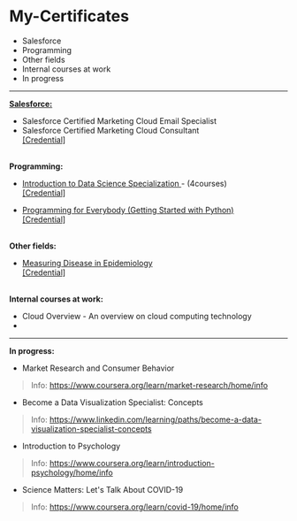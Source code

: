 # My-Certificates
* Salesforce
* Programming
* Other fields
* Internal courses at work
* In progress
--------------------------------------
<strong><u>Salesforce:</u></strong>
* Salesforce Certified Marketing Cloud Email Specialist<br>
* Salesforce Certified Marketing Cloud Consultant<br>
<a href="https://trailhead.salesforce.com/credentials/certification-detail-print?searchString=Qm3TUlnS92ADjv9/3sHgcQPT8tjnKcYGk1mueNF3yy1jrUeFxmAy1+Tth7fhnmbi"> [Credential] </a>

<br><b>Programming:</b>
* <a href="https://www.coursera.org/specializations/introduction-data-science"> Introduction to Data Science Specialization </a> - (4courses) <br>
<a href="https://www.coursera.org/account/accomplishments/specialization/9KQK7A5KRH4Z"> [Credential] </a> <br>

* <a href="https://www.coursera.org/learn/python"> Programming for Everybody (Getting Started with Python) </a> <br> 
<a href="https://www.coursera.org/account/accomplishments/certificate/65J38AKVGDGX"> [Credential] </a> <br>

<br><b>Other fields:</b>
* <a href="https://www.coursera.org/learn/measuring-disease-epidemiology/home/info"> Measuring Disease in Epidemiology </a><br>
<a href="https://www.coursera.org/account/accomplishments/certificate/4F9T38F7X2WV"> [Credential] </a> <br>


<br><b>Internal courses at work: </b>
* Cloud Overview - An overview on cloud computing technology  <br>
* 
--------------------------------------
<b>In progress:</b>
* Market Research and Consumer Behavior
> Info: https://www.coursera.org/learn/market-research/home/info <br>
* Become a Data Visualization Specialist: Concepts
> Info: https://www.linkedin.com/learning/paths/become-a-data-visualization-specialist-concepts
* Introduction to Psychology
> Info: https://www.coursera.org/learn/introduction-psychology/home/info <br>
* Science Matters: Let's Talk About COVID-19
> Info: https://www.coursera.org/learn/covid-19/home/info <br>

